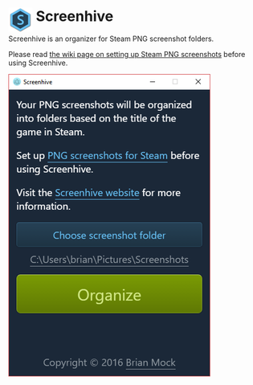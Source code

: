 # <img align="left" src="img/Screenhive-48px.png">&nbsp;Screenhive



Screenhive is an organizer for Steam PNG screenshot folders.

Please read [the wiki page on setting up Steam PNG screenshots][1] before using Screenhive.

<img src="screenshot.png">

[1]: https://github.com/wavebeem/screenhive/wiki
